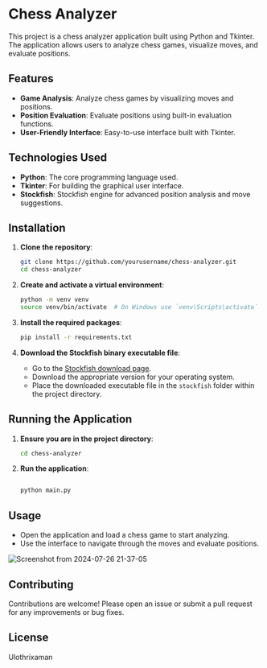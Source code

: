 # Chess Analyzer

This project is a chess analyzer application built using Python and Tkinter. The application allows users to analyze chess games, visualize moves, and evaluate positions.

## Features

- **Game Analysis**: Analyze chess games by visualizing moves and positions.
- **Position Evaluation**: Evaluate positions using built-in evaluation functions.
- **User-Friendly Interface**: Easy-to-use interface built with Tkinter.

## Technologies Used

- **Python**: The core programming language used.
- **Tkinter**: For building the graphical user interface.
- **Stockfish**: Stockfish engine for advanced position analysis and move suggestions.
  
## Installation

1. **Clone the repository**:
    ```bash
    git clone https://github.com/yourusername/chess-analyzer.git
    cd chess-analyzer
    ```

2. **Create and activate a virtual environment**:
    ```bash
    python -m venv venv
    source venv/bin/activate  # On Windows use `venv\Scripts\activate`
    ```

3. **Install the required packages**:
    ```bash
    pip install -r requirements.txt
    ```

4. **Download the Stockfish binary executable file**:
    - Go to the [Stockfish download page](https://stockfishchess.org/download/).
    - Download the appropriate version for your operating system.
    - Place the downloaded executable file in the `stockfish` folder within the project directory.

## Running the Application

1. **Ensure you are in the project directory**:
    ```bash
    cd chess-analyzer
    ```

2. **Run the application**:
    ```bash

    python main.py
    ```

## Usage

- Open the application and load a chess game to start analyzing.
- Use the interface to navigate through the moves and evaluate positions.


![Screenshot from 2024-07-26 21-37-05](https://github.com/user-attachments/assets/2daa383c-3981-4424-abcf-02fdab552baa)

## Contributing

Contributions are welcome! Please open an issue or submit a pull request for any improvements or bug fixes.

## License

Ulothrixaman
